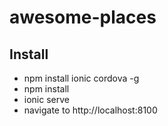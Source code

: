 # awesome-places
## Install
- npm install ionic cordova -g
- npm install
- ionic serve
- navigate to http://localhost:8100
